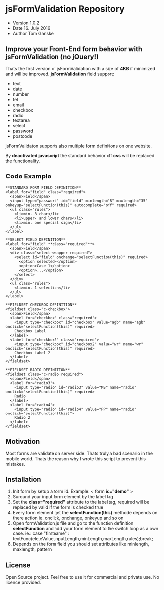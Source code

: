 # jsFormValidation Repository

- Version 1.0.2
- Date 16. July 2016
- Author Tom Ganske


## Improve your Front-End form behavior with jsFormValidation (no jQuery!)

Thats the first version of jsFormValidation with a size of **4KB** if minimized and will be improved.
**jsFormValidation** field support:
- text
- date
- number
- tel
- email
- checkbox
- radio
- textarea
- select
- password
- postcode

jsFormValidaton supports also multiple form definitions on one website.

By **deactivated javascript** the standard behavior off **css** will be replaced the functionality.


## Code Example

	**STANDARD FORM FIELD DEFINITION**
	<label for="field" class="required">
      <span>Field</span>
      <input type="password" id="field" minlength="8" maxlength="35" onkeyup="selectFunction(this)" autocomplete="off" required>
      <ul class="rules">
        <li>min. 8 char</li>
        <li>upper- and lower chars</li>
        <li>min. one special sign</li>
      </ul>
    </label>

	**SELECT FIELD DEFINITION**
	<label for="field" **class="required"**>
      <span>Field</span>
      <div class="select-wrapper required">
        <select id="field" onchange="selectFunction(this)" required>
          <option selected></option>
          <option>Case 1</option>
          <option>...</option>
        </select>
      </div>
      <ul class="rules">
        <li>min. 1 selection</li>
      </ul>
    </label>

    **FIELDSET CHECKBOX DEFINITION**
    <fieldset class="c-checkbox">
      <span>Field</span>
      <label for="checkbox" class="required">
        <input type="checkbox" id="checkbox" value="agb" name="agb" onclick="selectFunction(this)" required>
        Checkbox Label
      </label>
      <label for="checkbox2" class="required">
        <input type="checkbox" id="checkbox2" value="wr" name="wr" onclick="selectFunction(this)" required>
        Checkbox Label 2
      </label>
    </fieldset>

    **FIELDSET RADIO DEFINITION**
    <fieldset class="c-radio required">
      <span>Field</span>
      <label for="radio3">
        <input type="radio" id="radio3" value="MS" name="radio" onclick="selectFunction(this)" required>
        Radio
      </label>
      <label for="radio4">
        <input type="radio" id="radio4" value="PP" name="radio" onclick="selectFunction(this)">
        Radio 2
      </label>
    </fieldset>


## Motivation

Most forms are validate on server side. Thats truly a bad scenario in the mobile world. Thats the reason why I wrote this script to prevent this mistakes.


## Installation

1. Init form by setup a form id. Example: < form **id="demo"** >
2. Suround your input form element by the label tag
3. Set the **class="required"** attribute to the label tag, required will be replaced by valid if the form is checked true 
3. Every form element get the **selectFunction(this)** methode depends on there action ie. onclick, onchange, onkeyup and so on
4. Open formValidation.js file and go to the function definition **selectFunction** and add your form element to the switch loop as a own case.
	ie.: case "firstname"     : textFunc(ele,eValue,inputLength,minLength,maxLength,rules);break;
5. Depends on the form field you should set attributes like minlength, maxlength, pattern


## License

Open Source project. Feel free to use it for commercial and private use. No licence provided.